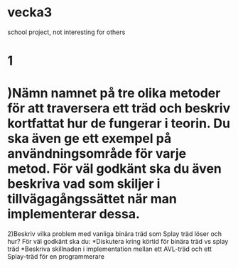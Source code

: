 vecka3
======

school project, not interesting for others

1
===
)Nämn namnet på tre olika metoder för att traversera ett träd och beskriv kortfattat hur de fungerar i teorin.
Du ska även ge ett exempel på användningsområde för varje metod.
För väl godkänt ska du  även beskriva vad som skiljer i tillvägagångssättet när man implementerar dessa.
===
2)Beskriv vilka problem med vanliga binära träd som Splay träd löser och hur?
För väl godkänt ska du:
*Diskutera kring körtid för binära träd vs splay träd
*Beskriva skillnaden i implementation mellan ett AVL-träd och ett Splay-träd för en programmerare
